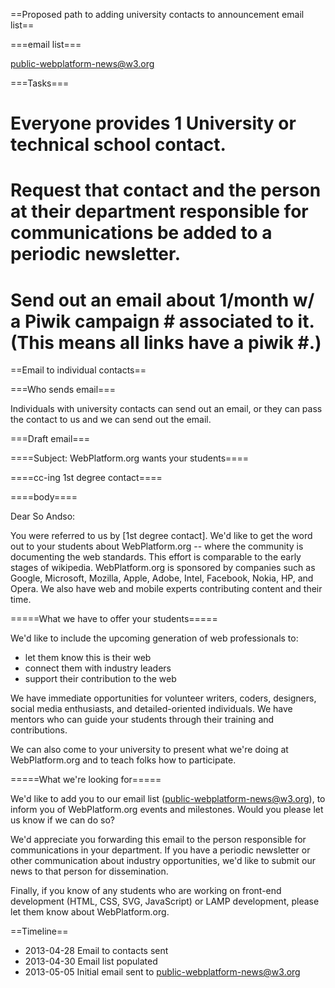 ==Proposed path to adding university contacts to announcement email list==

===email list===

public-webplatform-news@w3.org

===Tasks===

# Everyone provides 1 University or technical school contact.
# Request that contact and the person at their department responsible for communications be added to a periodic newsletter. 
# Send out an email about 1/month w/ a Piwik campaign # associated to it. (This means all links have a piwik #.)

==Email to individual contacts==

===Who sends email===

Individuals with university contacts can send out an email, or they can pass the contact to us and we can send out the email.

===Draft email===

====Subject: WebPlatform.org wants your students====

====cc-ing 1st degree contact====

====body====

Dear So Andso:

You were referred to us by [1st degree contact]. We'd like to get the word out to your students about WebPlatform.org -- where the community is documenting the web standards. This effort is comparable to the early stages of wikipedia. WebPlatform.org is sponsored by companies such as Google, Microsoft, Mozilla, Apple, Adobe, Intel, Facebook, Nokia, HP, and Opera. We also have web and mobile experts contributing content and their time. 

=====What we have to offer your students=====

We'd like to include the upcoming generation of web professionals to:

* let them know this is their web
* connect them with industry leaders
* support their contribution to the web

We have immediate opportunities for volunteer writers, coders, designers, social media enthusiasts, and detailed-oriented individuals. We have mentors who can guide your students through their training and contributions.

We can also come to your university to present what we're doing at WebPlatform.org and to teach folks how to participate.

=====What we're looking for=====

We'd like to add you to our email list (public-webplatform-news@w3.org), to inform you of WebPlatform.org events and milestones. Would you please let us know if we can do so?

We'd appreciate you forwarding this email to the person responsible for communications in your department. If you have a periodic newsletter or other communication about industry opportunities, we'd like to submit our news to that person for dissemination.

Finally, if you know of any students who are working on front-end development (HTML, CSS, SVG, JavaScript) or LAMP development, please let them know about WebPlatform.org.

==Timeline==

* 2013-04-28 Email to contacts sent
* 2013-04-30 Email list populated
* 2013-05-05 Initial email sent to public-webplatform-news@w3.org
